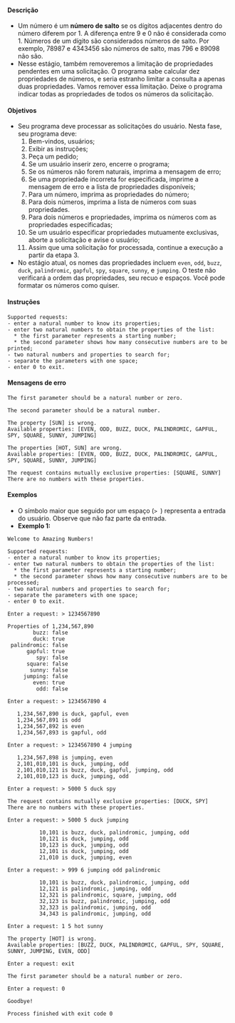 #### Descrição
* Um número é um <strong>número de salto</strong> se os dígitos adjacentes dentro do número diferem por 1. A diferença entre 9 e 0 não é considerada como 1. Números de um dígito são considerados números de salto. Por exemplo, 78987 e 4343456 são números de salto, mas 796 e 89098 não são.
* Nesse estágio, também removeremos a limitação de propriedades pendentes em uma solicitação. O programa sabe calcular dez propriedades de números, e seria estranho limitar a consulta a apenas duas propriedades. Vamos remover essa limitação. Deixe o programa indicar todas as propriedades de todos os números da solicitação.
#### Objetivos
* Seu programa deve processar as solicitações do usuário. Nesta fase, seu programa deve:
    1. Bem-vindos, usuários;
    2. Exibir as instruções;
    3. Peça um pedido;
    4. Se um usuário inserir zero, encerre o programa;
    5. Se os números não forem naturais, imprima a mensagem de erro;
    6. Se uma propriedade incorreta for especificada, imprime a mensagem de erro e a lista de propriedades disponíveis;
    7. Para um número, imprima as propriedades do número;
    8. Para dois números, imprima a lista de números com suas propriedades.
    9. Para dois números e propriedades, imprima os números com as propriedades especificadas;
    10. Se um usuário especificar propriedades mutuamente exclusivas, aborte a solicitação e avise o usuário;
    11. Assim que uma solicitação for processada, continue a execução a partir da etapa 3.
* No estágio atual, os nomes das propriedades incluem ```even```, ```odd```, ```buzz```, ```duck```, ```palindromic```, ```gapful```, ```spy```, ```square```, ```sunny```, e ```jumping```. O teste não verificará a ordem das propriedades, seu recuo e espaços. Você pode formatar os números como quiser.
#### Instruções
```
Supported requests:
- enter a natural number to know its properties;
- enter two natural numbers to obtain the properties of the list:
  * the first parameter represents a starting number;
  * the second parameter shows how many consecutive numbers are to be printed;
- two natural numbers and properties to search for;
- separate the parameters with one space;
- enter 0 to exit.
```
#### Mensagens de erro
```
The first parameter should be a natural number or zero.
```

```
The second parameter should be a natural number.
```

```
The property [SUN] is wrong.
Available properties: [EVEN, ODD, BUZZ, DUCK, PALINDROMIC, GAPFUL, SPY, SQUARE, SUNNY, JUMPING]
```

```
The properties [HOT, SUN] are wrong.
Available properties: [EVEN, ODD, BUZZ, DUCK, PALINDROMIC, GAPFUL, SPY, SQUARE, SUNNY, JUMPING]
```

```
The request contains mutually exclusive properties: [SQUARE, SUNNY]
There are no numbers with these properties.
```
#### Exemplos
* O símbolo maior que seguido por um espaço (```> ```) representa a entrada do usuário. Observe que não faz parte da entrada.
* <strong>Exemplo 1:</strong>
```
Welcome to Amazing Numbers!

Supported requests:
- enter a natural number to know its properties;
- enter two natural numbers to obtain the properties of the list:
  * the first parameter represents a starting number;
  * the second parameter shows how many consecutive numbers are to be processed;
- two natural numbers and properties to search for;
- separate the parameters with one space;
- enter 0 to exit.

Enter a request: > 1234567890

Properties of 1,234,567,890
        buzz: false
        duck: true
 palindromic: false
      gapful: true
         spy: false
      square: false
       sunny: false
     jumping: false
        even: true
         odd: false

Enter a request: > 1234567890 4

   1,234,567,890 is duck, gapful, even
   1,234,567,891 is odd
   1,234,567,892 is even
   1,234,567,893 is gapful, odd

Enter a request: > 1234567890 4 jumping

   1,234,567,898 is jumping, even
   2,101,010,101 is duck, jumping, odd
   2,101,010,121 is buzz, duck, gapful, jumping, odd
   2,101,010,123 is duck, jumping, odd

Enter a request: > 5000 5 duck spy

The request contains mutually exclusive properties: [DUCK, SPY]
There are no numbers with these properties.

Enter a request: > 5000 5 duck jumping

          10,101 is buzz, duck, palindromic, jumping, odd
          10,121 is duck, jumping, odd
          10,123 is duck, jumping, odd
          12,101 is duck, jumping, odd
          21,010 is duck, jumping, even

Enter a request: > 999 6 jumping odd palindromic

          10,101 is buzz, duck, palindromic, jumping, odd
          12,121 is palindromic, jumping, odd
          12,321 is palindromic, square, jumping, odd
          32,123 is buzz, palindromic, jumping, odd
          32,323 is palindromic, jumping, odd
          34,343 is palindromic, jumping, odd

Enter a request: 1 5 hot sunny

The property [HOT] is wrong.
Available properties: [BUZZ, DUCK, PALINDROMIC, GAPFUL, SPY, SQUARE, SUNNY, JUMPING, EVEN, ODD]

Enter a request: exit

The first parameter should be a natural number or zero.

Enter a request: 0

Goodbye!

Process finished with exit code 0
```